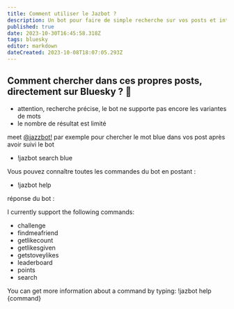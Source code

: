 ```yaml
---
title: Comment utiliser le Jazbot ?
description: Un bot pour faire de simple recherche sur vos posts et interroger l'api de bluesky
published: true
date: 2023-10-30T16:45:58.318Z
tags: bluesky
editor: markdown
dateCreated: 2023-10-08T18:07:05.293Z
---
```


## Comment chercher dans ces propres posts, directement sur Bluesky ? 📌

- attention, recherche précise, le bot ne supporte pas encore les variantes de mots
- le nombre de résultat est limité

meet [@jazzbot!](https://bsky.app/profile/jazbot.jazco.dev)
par exemple pour chercher le mot blue dans vos post après avoir suivi le bot

- !jazbot search blue

Vous pouvez connaître toutes les commandes du bot en postant : 
- !jazbot help

réponse du bot : 

I currently support the following commands:

- challenge
- findmeafriend
- getlikecount
- getlikesgiven
- getstoveylikes
- leaderboard
- points
- search

You can get more information about a command by typing:
!jazbot help {command}